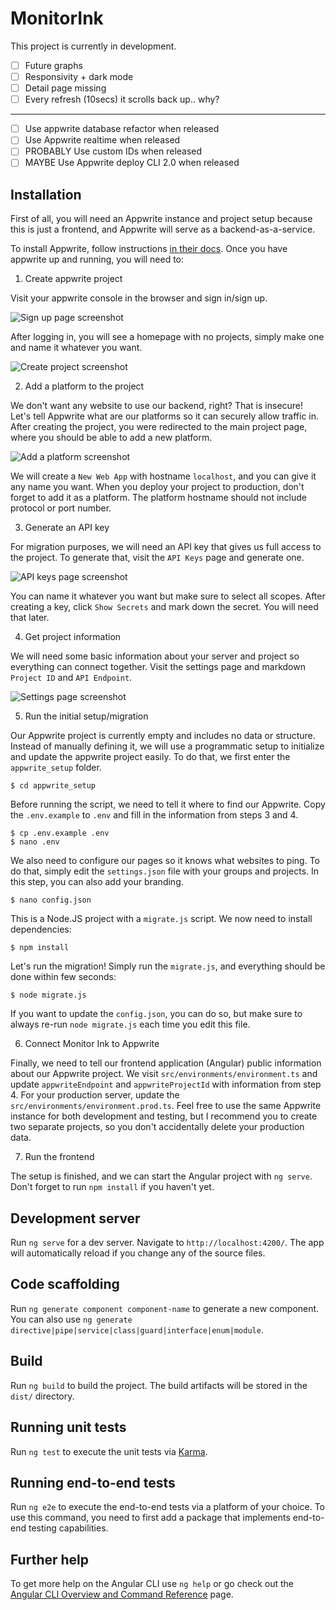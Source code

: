 # MonitorInk

This project is currently in development.

- [ ] Future graphs
- [ ] Responsivity + dark mode
- [ ] Detail page missing
- [ ] Every refresh (10secs) it scrolls back up.. why?

---

- [ ] Use appwrite database refactor when released
- [ ] Use Appwrite realtime when released
- [ ] PROBABLY Use custom IDs when released
- [ ] MAYBE Use Appwrite deploy CLI 2.0 when released

## Installation

First of all, you will need an Appwrite instance and project setup because this is just a frontend, and Appwrite will serve as a backend-as-a-service.

To install Appwrite, follow instructions [in their docs](https://appwrite.io/docs/installation). Once you have appwrite up and running, you will need to:

1. Create appwrite project

Visit your appwrite console in the browser and sign in/sign up.

![Sign up page screenshot](appwrite_setup/screenshots/signup.png)

After logging in, you will see a homepage with no projects, simply make one and name it whatever you want.

![Create project screenshot](appwrite_setup/screenshots/create_project.png)

2. Add a platform to the project

We don't want any website to use our backend, right? That is insecure! Let's tell Appwrite what are our platforms so it can securely allow traffic in. After creating the project, you were redirected to the main project page, where you should be able to add a new platform.

![Add a platform screenshot](appwrite_setup/screenshots/add_platform.png)

We will create a `New Web App` with hostname `localhost`, and you can give it any name you want. When you deploy your project to production, don't forget to add it as a platform. The platform hostname should not include protocol or port number.

3. Generate an API key

For migration purposes, we will need an API key that gives us full access to the project. To generate that, visit the `API Keys` page and generate one.

![API keys page screenshot](appwrite_setup/screenshots/add_key.png)

You can name it whatever you want but make sure to select all scopes. After creating a key, click `Show Secrets` and mark down the secret. You will need that later.

4. Get project information

We will need some basic information about your server and project so everything can connect together. Visit the settings page and markdown `Project ID` and `API Endpoint`.

![Settings page screenshot](appwrite_setup/screenshots/get_project_info.png)

5. Run the initial setup/migration

Our Appwrite project is currently empty and includes no data or structure. Instead of manually defining it, we will use a programmatic setup to initialize and update the appwrite project easily. To do that, we first enter the `appwrite_setup` folder.

```
$ cd appwrite_setup
```

Before running the script, we need to tell it where to find our Appwrite. Copy the `.env.example` to `.env` and fill in the information from steps 3 and 4.

```
$ cp .env.example .env
$ nano .env
```

We also need to configure our pages so it knows what websites to ping. To do that, simply edit the `settings.json` file with your groups and projects. In this step, you can also add your branding.

```
$ nano config.json
```

This is a Node.JS project with a `migrate.js` script. We now need to install dependencies:

```
$ npm install
```

Let's run the migration! Simply run the `migrate.js`, and everything should be done within few seconds:

```
$ node migrate.js
```

If you want to update the `config.json`, you can do so, but make sure to always re-run `node migrate.js` each time you edit this file.

6. Connect Monitor Ink to Appwrite

Finally, we need to tell our frontend application (Angular) public information about our Appwrite project. We visit `src/environments/environment.ts` and update `appwriteEndpoint` and `appwriteProjectId` with information from step 4. For your production server, update the `src/environments/environment.prod.ts`. Feel free to use the same Appwrite instance for both development and testing, but I recommend you to create two separate projects, so you don't accidentally delete your production data.

7. Run the frontend

The setup is finished, and we can start the Angular project with `ng serve`. Don't forget to run `npm install` if you haven't yet.

## Development server

Run `ng serve` for a dev server. Navigate to `http://localhost:4200/`. The app will automatically reload if you change any of the source files.

## Code scaffolding

Run `ng generate component component-name` to generate a new component. You can also use `ng generate directive|pipe|service|class|guard|interface|enum|module`.

## Build

Run `ng build` to build the project. The build artifacts will be stored in the `dist/` directory.

## Running unit tests

Run `ng test` to execute the unit tests via [Karma](https://karma-runner.github.io).

## Running end-to-end tests

Run `ng e2e` to execute the end-to-end tests via a platform of your choice. To use this command, you need to first add a package that implements end-to-end testing capabilities.

## Further help

To get more help on the Angular CLI use `ng help` or go check out the [Angular CLI Overview and Command Reference](https://angular.io/cli) page.
